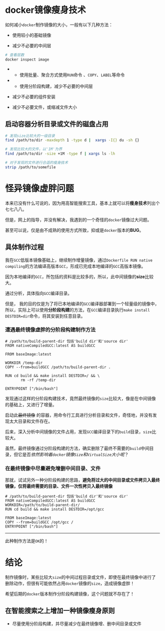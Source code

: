 
# docker镜像瘦身技术

如何减小`docker`制作镜像的大小，一般有以下几种方法：
+ 使用较小的基础镜像

+ 减少不必要的中间层
```bash 
# 查看层数
docker inspect image
```
+ + 使用批量、聚合方式使用`RUN`命令 、`COPY`、`LABEL`等命令

+ + 使用分阶段构建，减少不必要的中间层

+ 减少不必要的组件安装

+ 减少不必要文件，或缩减文件大小

##  启动容器分析目录或文件的磁盘占用
```bash 
# 发现size比较大的一级目录
find /path/to/dir -maxdepth 1 -type d |  xargs -I{} du -sh {}

# 发现比较大的文件，以'1M'为界
find /path/to/dir -size +1M -type f | xargs ls -lh

# 对于发现的文件进行合适的瘦身技术
strip /path/to/somefile
```

# 怪异镜像虚胖问题
本来已没有什么可说的，因为用高智能搜索工具，基本上就可以将**瘦身技术**列出个七七八八。

但是，网上的指导，并没有解决，我遇到的一个奇怪的`docker`镜像过大问题。

甚至可以说，仅是由不成熟的使用方式所致，抑或是`docker`版本的**BUG**。

## 具体制作过程
我在`GCC`低版本镜像基础上，继续制作增量镜像，通过`Dockerfile RUN native compiling`的方法编译高版本`GCC`，形成已完成本地编译的`GCC`高版本镜像。

因为本地编译的`GCC`，所包括的资料是比较多的，所以，此中间镜像的**size**比较大。

通过分析，具体指向`GCC`编译目录。

但是， 我的目的仅是为了将已本地编译的`GCC`编译器部署到一个轻量级的镜像中，所以，实际上可以使用**分阶段构建**的方法，在`GCC`编译目录执行`make install DESTDIR=dir`命令，将其安装到任意目录。
### 遭遇最终镜像虚胖的分阶段构建制作方法
```docker
# /path/to/build-parent-dir 包括'build dir'和'source dir'
FROM nativeCompiledGCC:latest AS buildGCC

FROM baseImage:latest

WORKDIR /temp-dir
COPY --from=buildGCC /path/to/build-parent-dir .

RUN cd build && make install DESTDIR=/ && \
       rm -rf /temp-dir
	   
ENTRYPOINT ["/bin/bash"]
```

发现通过这样的分阶段构建技术，竟然最终镜像的`size`比较大，像是在中间镜像的基础上，又进行了增量。

启动此~~最终镜像~~ 的容器，用命令行工具进行分析目录和文件，奇怪地，并没有发现太大目录和文件存在。

后来，深入分析中间镜像的文件占用，发现`GCC`编译目录下的`build`目录，`size`比较大。

虽然，最终镜像通过分阶段构建的方法，确实删除了最终不需要的`build`中间目录，但它是否*依然影响着`docker`镜像`Size`和`VirtualSize`大小呢*？

### 在最终镜像中尽量避免增删中间目录、文件
那就，试试另外一种分阶段构建的思路，**避免将过大的中间目录或文件拷贝入最终镜像，仅将最终需要的目录、文件一次性拷贝入最终镜像**

```docker
# /path/to/build-parent-dir 包括'build dir'和'source dir'
FROM nativeCompiledGCC:latest AS buildGCC
WORKDIR=/path/to/build-parent-dir/
RUN cd build && make install DESTDIR=/opt/gcc
	   
FROM baseImage:latest
COPY --from=buildGCC /opt/gcc /	   
ENTRYPOINT ["/bin/bash"]
```
---
此种制作方法是`OK`的！

# 结论

制作镜像时，某些比较大`size`的中间过程目录或文件，即使在最终镜像中进行了删除动作，但很有可能依然占用`docker`镜像的`size`，造成镜像虚胖！

希望后期的`docker`版本制作分阶段构建镜像，这个问题就不存在了！

## 在智能搜索之上增加一种镜像瘦身原则
+ 尽量使用分阶段构建，并尽量减少在最终镜像增、删中间目录或文件
